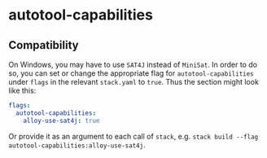 # autotool-capabilities

## Compatibility

On Windows, you may have to use `SAT4J` instead of `MiniSat`.
In order to do so, you can set or change the appropriate flag for
`autotool-capabilities` under `flags` in the relevant `stack.yaml` to `true`.
Thus the section might look like this:

``` yaml
flags:
  autotool-capabilities:
    alloy-use-sat4j: true
```

Or provide it as an argument to each call of `stack`, e.g. `stack build --flag autotool-capabilities:alloy-use-sat4j`.
